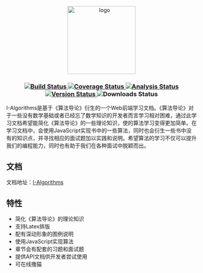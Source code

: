 
<p align="center">
  <a href="https://ziyi2.github.io/algorithms/" target="_blank">
    <img width="180" src="https://raw.githubusercontent.com/ziyi2/algorithms/master/docs/.vuepress/public/logo.png" alt="logo">
  </a>
</p>

<h3 align="center">
  <a href="https://www.travis-ci.org/ziyi2/algorithms" target="_blank">
    <img src="https://api.travis-ci.org/ziyi2/algorithms.svg?branch=master" alt="Build Status">
  </a>
  <a href='https://coveralls.io/github/ziyi2/algorithms' target="_blank"><img src='https://coveralls.io/repos/github/ziyi2/algorithms/badge.svg' alt='Coverage Status' />
  </a>
  <a href="https://www.codacy.com/manual/ziyi2/algorithms?utm_source=github.com&amp;utm_medium=referral&amp;utm_content=ziyi2/algorithms&amp;utm_campaign=Badge_Grade">
    <img src="https://api.codacy.com/project/badge/Grade/6539612d15f1404d855a2f3aad5be2f5" alt="Analysis Status">
  </a>
  <a href="https://www.npmjs.com/package/i-algorithms">
    <img src="https://img.shields.io/npm/v/i-algorithms" alt="Version Status">
  </a>
  <img src="https://img.shields.io/npm/dm/i-algorithms" alt="Downloads Status">
</h3>


I-Algorithms是基于《算法导论》衍生的一个Web前端学习文档。《算法导论》对于一些没有数学基础或者已经忘了数学知识的开发者而言学习相对困难，通过此学习文档希望能简化《算法导论》的一些理论知识，使的算法学习变得更加简单。在学习文档中，会使用JavaScript实现书中的一些算法，同时也会衍生一些书中没有的知识点，并寻找相应的面试题加以实践和说明。希望算法的学习不仅可以提升我们的编程能力，同时也有助于我们在各种面试中脱颖而出。

## 文档

文档地址：[I-Algorithms](https://ziyi2.github.io/algorithms/)

## 特性

- 简化《算法导论》的理论知识
- 支持Latex排版
- 配有深动形象的图例说明
- 使用JavaScript实现算法
- 章节会有配套的习题和面试题
- 提供API文档供开发者尝试使用
- 可在线撸猫
